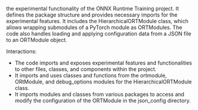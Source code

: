 the experimental functionality of the ONNX Runtime Training project. It defines the package structure and provides necessary imports for the experimental features. It includes the HierarchicalORTModule class, which allows wrapping submodules of a PyTorch module as ORTModules. The code also handles loading and applying configuration data from a JSON file to an ORTModule object. 

Interactions:
- The code imports and exposes experimental features and functionalities to other files, classes, and components within the project.
- It imports and uses classes and functions from the ortmodule, ORtModule, and debug_options modules for the HierarchicalORTModule class.
- It imports modules and classes from various packages to access and modify the configuration of the ORTModule in the json_config directory.